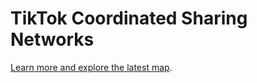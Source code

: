 # TikTok Coordinated Sharing Networks

[Learn more and explore the latest map](https://fabiogiglietto.github.io/tiktok_csbn/tt_viz_tt.html).
